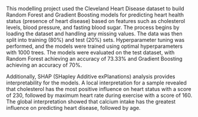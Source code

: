 This modelling project used the Cleveland Heart Disease dataset to build Random Forest and Gradient Boosting models for predicting heart health status (presence of heart disease) based on features such as cholesterol levels, blood pressure, and fasting blood sugar. The process begins by loading the dataset and handling any missing values. The data was then split into training (80%) and test (20%) sets. Hyperparameter tuning was performed, and the models were trained using optimal hyperparameters with 1000 trees. The models were evaluated on the test dataset, with Random Forest achieving an accuracy of 73.33% and Gradient Boosting achieving an accuracy of 70%.

Additionally, SHAP (SHapley Additive exPlanations) analysis provides interpretability for the models. A local interpretation for a sample revealed that cholesterol has the most positive influence on heart status with a score of 230, followed by maximum heart rate during exercise with a score of 160. The global interpretation showed that calcium intake has the greatest influence on predicting heart disease, followed by age.

